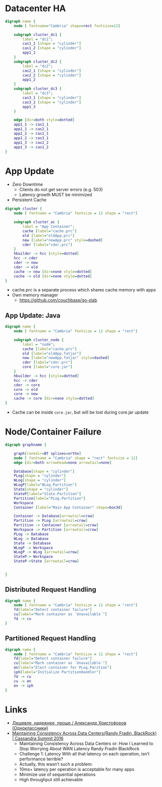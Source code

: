 # Datacenter HA

```dot
digraph name {
    node [ fontname="Cambria" shape=rect fontsize=12]

    subgraph cluster_dc1 {
        label = "dc1";
        cas1_1 [shape = "cylinder"]
        cas1_2 [shape = "cylinder"]
        app1_1
    }
    subgraph cluster_dc2 {
        label = "dc2";
        cas2_1 [shape = "cylinder"]
        cas2_2 [shape = "cylinder"]
        app1_2 
    }
    subgraph cluster_dc3 {
        label = "dc3";
        cas3_1 [shape = "cylinder"]
        cas3_2 [shape = "cylinder"]
        app1_3
    }

    edge [dir=both style=dotted]
    app1_1 -> cas1_1
    app1_1 -> cas2_1
    app1_2 -> cas1_1
    app1_2 -> cas3_1
    app1_3 -> cas2_2
    app1_3 -> cas1_2
}
```

# App Update

- Zero Downtime
    - Clients do not get server errors (e.g. 503)
    - Latency growth MUST be minimized
- Persistent Cache

```dot
digraph cluster {
    node [ fontname = "Cambria" fontsize = 12 shape = "rect"]

    subgraph cluster_ac {
        label = "App Container";
        cache [label="cache.prc"]
        old [label="oldApp.prc"]
        new [label="newApp.prc" style=dashed]
        cder [label="cder.prc"]
    }
    hbuilder -> hcc [style=dotted]
    hcc -> cder
    cder -> new
    cder -> old
    cache -> new [dir=none style=dotted]
    cache -> old [dir=none style=dotted]
}
```

- cache.prc is a separate process which shares cache memory with apps
- Own memory manager
  - https://github.com/couchbase/go-slab 

## App Update: Java

```dot
digraph name {
    node [ fontname = "Cambria" fontsize = 12 shape = "rect"]

    subgraph cluster_node {
        label = "node";
        cache [label="cache.prc"]
        old [label="oldApp.fatjar"]
        new [label="newApp.fatjar" style=dashed]
        cder [label="cder.prc"]
        core [label="core.jar"]
    }
    hbuilder -> hcc [style=dotted]
    hcc -> cder
    cder -> core
    core -> old
    core -> new
    cache -> core [dir=none style=dotted]
}
```

- Cache can be inside `core.jar`, but  will be lost during core.jar update

# Node/Container Failure

```dot
digraph graphname {

    graph[rankdir=BT splines=ortho]
    node [ fontname = "Cambria" shape = "rect" fontsize = 12]
    edge [dir=both arrowhead=none arrowtail=none]

    Database[shape = "cylinder"]
    PLog[shape = "cylinder"]
    WLog[shape = "cylinder"]
    WLogP[label="WLog.Partition"]
    State[shape = "cylinder"]
    StateP[label="State.Partition"]
    Partition[label="PLog.Partition"]
    Workspace
    Container [label="Main App Container" shape=box3d]

    Container -> Database[arrowtail=crow]
    Partition -> PLog [arrowtail=crow]
    Partition -> Container [arrowtail=crow]
    Workspace -> Partition [arrowtail=crow]
    PLog -> Database
    WLog -> Database
    State -> Database
    WLogP -> Workspace
    WLogP -> WLog [arrowtail=crow]
    StateP-> Workspace
    StateP->State [arrowtail=crow]
    

}
```

## Distributed Request Handling
```dot
digraph name {
    node [ fontname = "Cambria" fontsize = 12 shape = "rect"]
    fd[label="Detect container failure"]
    cu[label="Mark container as `Unavailable`"]
    fd -> cu
}
```

## Partitioned  Request Handling

```dot
digraph name {
    node [ fontname = "Cambria" fontsize = 12 shape = "rect"]
    fd[label="Detect container failure"]
    cu[label="Mark container as `Unavailable`"]
    en[label="Elect container for PLog.Parition"]
    iph[label="Initialize PartitionHandler"]
    fd -> cu
    cu -> en
    en -> iph
}
```

# Links 

- [Дешевле, надежнее, проще / Александр Христофоров (Одноклассники)](https://youtu.be/Hs2txKgnpAk?t=130)
- [Maintaining Consistency Across Data Centers(Randy Fradin, BlackRock) | Cassandra Summit 2016](https://www.slideshare.net/DataStax/maintaining-consistency-across-data-centers-randy-fradin-blackrock-cassandra-summit-2016)
  - Maintaining Consistency Across Data Centers or: How I Learned to Stop Worrying About WAN Latency Randy Fradin BlackRock
  - Challenge 1: Latency With all that latency on each operation, isn’t performance terrible? 
  - Actually, this wasn’t such a problem: 
  - 10ms+ latency per operation is acceptable for many apps 
  - Minimize use of sequential operations 
  - High throughput still achievable

